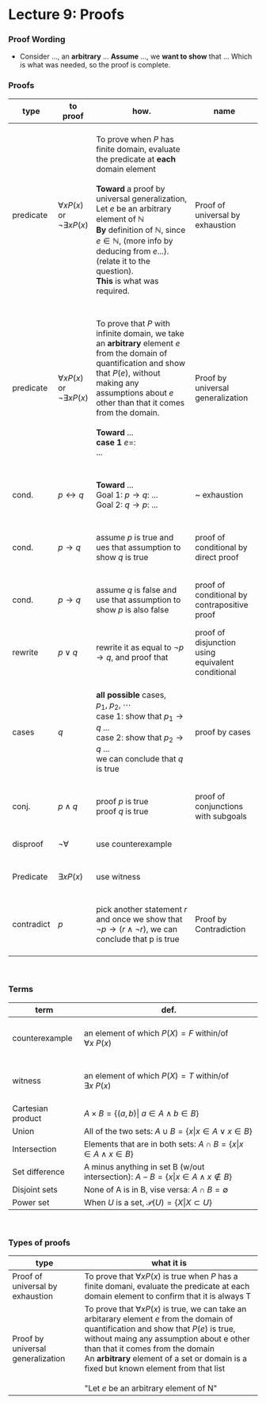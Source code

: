 # Lecture 9: Proofs

### Proof Wording
- Consider ..., an **arbitrary** ... **Assume** ..., we **want to show** that ... Which is what was needed, so the proof is complete.

### Proofs
|type|to proof|how.|name|
|---|---|---|---|
|predicate|$\forall xP(x)$ <br/>or<br/>$\lnot\exists xP(x)$|<br/>To prove when $P$ has finite domain, evaluate the predicate at **each** domain element<br/><br/>**Toward** a proof by universal generalization, Let $e$ be an arbitrary element of $\mathbb{N}$<br/>**By** definition of $\mathbb{N}$, since $e\in\mathbb{N}$, (more info by deducing from $e$...). (relate it to the question).<br/>**This** is what was required.<br/>&nbsp;|Proof of universal by exhaustion|
|predicate|$\forall xP(x)$ <br/>or<br/>$\lnot\exists xP(x)$|<br/>To prove that $P$ with infinite domain, we take an **arbitrary** element $e$ from the domain of quantification and show that $P(e)$, without making any assumptions about $e$ other than that it comes from the domain.<br/><br/>**Toward** ...<br/>**case 1** $e=$:<br/>...<br/>&nbsp;|Proof by universal generalization|
|cond.|$p\leftrightarrow q$|<br/>**Toward** ...<br/>Goal 1: $p\to q$: ...<br/>Goal 2: $q\to p$: ...<br/>&nbsp;|~ exhaustion|
|cond.|$p\to q$|<br/>assume $p$ is true and ues that assumption to show $q$ is true<br/>&nbsp;|proof of conditional by direct proof|
|cond.|$p\to q$|<br/>assume $q$ is false and use that assumption to show $p$ is also false<br/>&nbsp;|proof of conditional by contrapositive proof|
|rewrite|$p\lor q$|<br/>rewrite it as equal to $\lnot p\to q$, and proof that<br/>&nbsp;|proof of disjunction using equivalent conditional|
|cases|$q$|<br/>**all possible** cases, $p_1,\ p_2,\ \cdots$<br/>case 1: show that $p_1\to q$ ...<br/>case 2: show that $p_2\to q$ ...<br/>we can conclude that $q$ is true<br/>&nbsp;|proof by cases|
|conj.|$p\land q$|<br/>proof $p$ is true<br/>proof $q$ is true<br/>&nbsp;|proof of conjunctions with subgoals|
|disproof|$\lnot\forall$|<br/>use counterexample<br/>&nbsp;||
|Predicate|$\exists xP(x)$|<br/>use witness<br/>&nbsp;||
|contradict|$p$|<br/>pick another statement $r$ and once we show that $\lnot p\to (r\land\lnot r)$, we can conclude that p is true<br/>&nbsp;|Proof by Contradiction|

<br/>

### Terms
|term|def.|
|---|---|
|counterexample|<br/>an element of which $P(X) = F$ within/of $\forall x\ P(x)$<br/>&nbsp;|
|witness|<br/>an element of which $P(X) = T$ within/of $\exists x\ P(x)$<br/>&nbsp;|
|Cartesian product| $A \times B = \{ (a, b) \|\ a\in A\land b\in B \}$|
|Union|All of the two sets: $A\cup B=\{x\|x\in A\lor x\in B\}$|
|Intersection|Elements that are in both sets: $A \cap B=\{x\|x\in A\land x\in B\}$|
|Set difference|A minus anything in set B (w/out intersection): $A-B=\{x\|x\in A\land x\notin B\}$|
|Disjoint sets|None of A is in B, vise versa: $A\cap B=\emptyset$|
|Power set|When $U$ is a set, $\mathcal{P}(U)=\{X\|X\subset U\}$|

<br/>

### Types of proofs
|type|what it is|
|---|---|
|Proof of universal by exhaustion|To prove that $\forall xP(x)$ is true when $P$ has a finite domani, evaluate the predicate at each domain element to confirm that it is always T|
|Proof by universal generalization|To prove that $\forall xP(x)$ is true, we can take an arbitarary element $e$ from the domain of quantification and show that $P(e)$ is true, without maing any assumption about e other than that it comes from the domain<br/>An **arbitrary** element of a set or domain is a fixed but known element from that list<br/><br/>"Let $e$ be an arbitrary element of N"|
